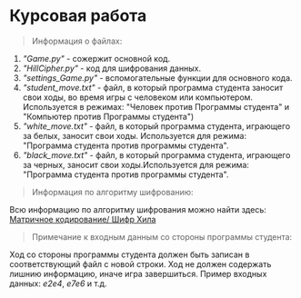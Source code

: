 <h1> Курсовая работа</h1>


> Информация о файлах:

1. _"Game.py"_ - сожержит основной код.
2. _"HillCipher.py"_ - код для шифрования данных.
3. _"settings_Game.py"_ - вспомогательные  функции для основного кода. 
4. _"student_move.txt"_ - файл, в который программа студента заносит свои ходы, во время игры с человеком или компьютером. Используется в режимах: "Человек против Программы студента" и "Компьютер против Программы студента")
5. _"white_move.txt"_ - файл, в который программа студента, играющего за белых, заносит свои ходы. Используется для режима: "Программа студента против программы студента".
6. _"black_move.txt"_ - файл, в который программа студента, играющего за черных, заносит свои ходы.Используется для режима: "Программа студента против программы студента".

> Информация по алгоритму шифрованию:

Всю информацию по алгоритму шифрования можно найти здесь: [Матричное кодирование/ Шифр Хила](https://habr.com/ru/post/332714/)

> Примечание к входным данным со стороны программы студента:

Ход со стороны программы студента должен быть записан в соответствующий файл с новой строки. Ход не должен содержать лишнию информацию, иначе игра завершиться. Пример входных данных: _e2e4_, _e7e6_ и т.д.
